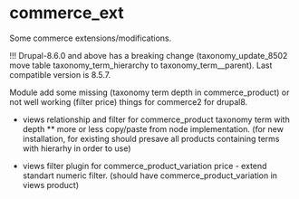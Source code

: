 # commerce_ext
Some commerce extensions/modifications.

!!! Drupal-8.6.0 and above has a breaking change (taxonomy_update_8502 move table taxonomy_term_hierarchy to taxonomy_term__parent). Last compatible version is 8.5.7.

Module add some missing (taxonomy term depth in commerce_product)
or not well working (filter price) things for commerce2 for drupal8.

* views relationship and filter for commerce_product taxonomy term with depth
** more or less copy/paste from node implementation. (for new installation,
for existing should presave all products containing terms with hierarhy in order to use)

* views filter plugin for commerce_product_variation price - extend standart numeric filter. 
(should have commerce_product_variation in views product)
